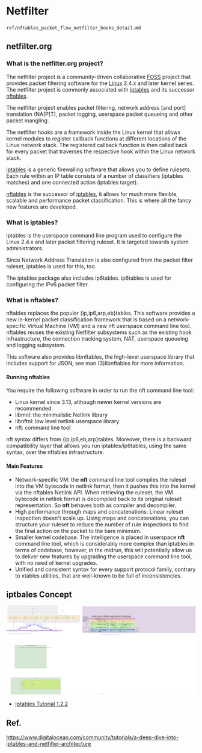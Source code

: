 # Netfilter

```{toctree}
ref/nftables_packet_flow_netfilter_hooks_detail.md
```

## netfilter.org

### What is the netfilter.org project?

The netfilter project is a community-driven collaborative [FOSS](https://en.wikipedia.org/wiki/Free_and_open-source_software) project that provides packet filtering software for the [Linux](http://www.kernel.org/) 2.4.x and later kernel series. The netfilter project is commonly associated with [iptables](https://www.netfilter.org/projects/iptables/index.html) and its successor [nftables](https://www.netfilter.org/projects/nftables/index.html).

The netfilter project enables packet filtering, network address [and port] translation (NA[P]T), packet logging, userspace packet queueing and other packet mangling.

The netfilter hooks are a framework inside the Linux kernel that allows kernel modules to register callback functions at different locations of the Linux network stack. The registered callback function is then called back for every packet that traverses the respective hook within the Linux network stack.

[iptables](https://www.netfilter.org/projects/iptables/index.html) is a generic firewalling software that allows you to define rulesets. Each rule within an IP table consists of a number of classifiers (iptables matches) and one connected action (iptables target).

[nftables](https://www.netfilter.org/projects/nftables/index.html) is the successor of [iptables](https://www.netfilter.org/projects/iptables/index.html), it allows for much more flexible, scalable and performance packet classification. This is where all the fancy new features are developed.

### What is iptables?

iptables is the userspace command line program used to configure the Linux 2.4.x and later packet filtering ruleset. It is targeted towards system administrators.

Since Network Address Translation is also configured from the packet filter ruleset, iptables is used for this, too.

The iptables package also includes ip6tables. ip6tables is used for configuring the IPv6 packet filter.

### What is nftables?

nftables replaces the popular {ip,ip6,arp,eb}tables. This software provides a new in-kernel packet classification framework that is based on a network-specific Virtual Machine (VM) and a new nft userspace command line tool. nftables reuses the existing Netfilter subsystems such as the existing hook infrastructure, the connection tracking system, NAT, userspace queueing and logging subsystem.

This software also provides libnftables, the high-level userspace library that includes support for JSON, see man (3)libnftables for more information.

#### Running nftables

You require the following software in order to run the nft command line tool:

- Linux kernel since 3.13, although newer kernel versions are recommended.
- libmnl: the minimalistic Netlink library
- libnftnl: low level netlink userspace library
- nft: command line tool

nft syntax differs from {ip,ip6,eb,arp}tables. Moreover, there is a backward compatibility layer that allows you run iptables/ip6tables, using the same syntax, over the nftables infrastructure.

#### Main Features

- Network-specific VM: the **nft** command line tool compiles the ruleset into the VM bytecode in netlink format, then it pushes this into the kernel via the nftables Netlink API. When retrieving the ruleset, the VM bytecode in netlink format is decompiled back to its original ruleset representation. So **nft** behaves both as compiler and decompiler.
- High performance through maps and concatenations: Linear ruleset inspection doesn't scale up. Using maps and concatenations, you can structure your ruleset to reduce the number of rule inspections to find the final action on the packet to the bare minimum.
- Smaller kernel codebase. The intelligence is placed in userspace **nft** command line tool, which is considerably more complex than iptables in terms of codebase, however, in the midrun, this will potentially allow us to deliver new features by upgrading the userspace command line tool, with no need of kernel upgrades.
- Unified and consistent syntax for every support protocol family, contrary to xtables utilities, that are well-known to be full of inconsistencies.

## iptbales Concept
![](./netfilter.drawio.svg)



- [Iptables Tutorial 1.2.2](https://www.frozentux.net/iptables-tutorial/iptables-tutorial.html)



## Ref.

https://www.digitalocean.com/community/tutorials/a-deep-dive-into-iptables-and-netfilter-architecture 